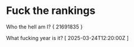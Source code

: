 # Fuck the rankings

Who the hell am I?
{ 21691835 }

What fucking year is it?
[ 2025-03-24T12:20:00Z ]

